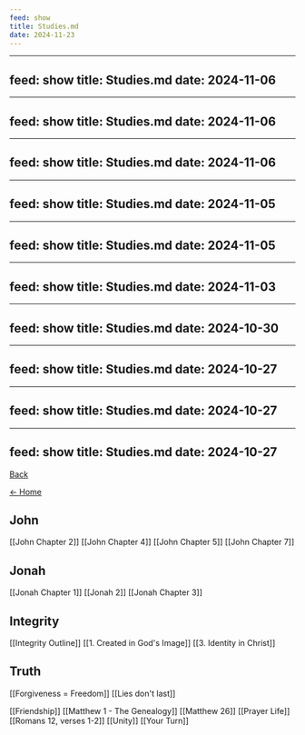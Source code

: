 ```yaml
---
feed: show
title: Studies.md
date: 2024-11-23
---
```

---
feed: show
title: Studies.md
date: 2024-11-06
---
---
feed: show
title: Studies.md
date: 2024-11-06
---
---
feed: show
title: Studies.md
date: 2024-11-06
---
---
feed: show
title: Studies.md
date: 2024-11-05
---
---
feed: show
title: Studies.md
date: 2024-11-05
---
---
feed: show
title: Studies.md
date: 2024-11-03
---
---
feed: show
title: Studies.md
date: 2024-10-30
---
---
feed: show
title: Studies.md
date: 2024-10-27
---
---
feed: show
title: Studies.md
date: 2024-10-27
---
---
feed: show
title: Studies.md
date: 2024-10-27
---
[Back](./index.md)

[<- Home](Home.md)
## John
[[John Chapter 2]]
[[John Chapter 4]]
[[John Chapter 5]]
[[John Chapter 7]]

## Jonah
[[Jonah Chapter 1]]
[[Jonah 2]]
[[Jonah Chapter 3]]

## Integrity
[[Integrity Outline]]
[[1. Created in God's Image]]
[[3. Identity in Christ]]

## Truth
[[Forgiveness = Freedom]]
[[Lies don't last]]

[[Friendship]]
[[Matthew 1  - The Genealogy]]
[[Matthew 26]]
[[Prayer Life]]
[[Romans  12, verses 1-2]]
[[Unity]]
[[Your Turn]]